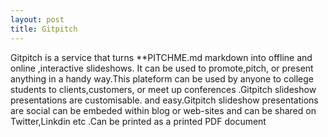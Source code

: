 ```yaml
---
layout: post 
title: Gitpitch
---
```


Gitpitch is a service that turns **PITCHME.md markdown into offline and online ,interactive slideshows. It can be used to promote,pitch, or present anything in a handy way.This plateform can be used by anyone to college students to clients,customers, or meet up conferences .Gitpitch slideshow presentations are customisable. and easy.Gitpitch slideshow presentations are social can be embeded within blog or web-sites and can be shared on Twitter,Linkdin etc .Can be printed as a printed PDF document
